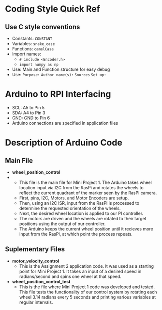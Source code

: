 # Coding Style Quick Ref
## Use C style conventions 
- Constants: `CONSTANT`
- Variables: `snake_case`
- Functions: `camelCase`
- Import names:
  - `# include <Encoder.h>`
  - `import numpy as np`
- Use: Main and Function structure for easy debug
- Use: `Purpose:`
       `Author name(s):`
       `Sources`
       `Set up:`
       
# Arduino to RPI Interfacing
- SCL: A5 to Pin 5
- SDA: A4 to Pin 3
- GND: GND to Pin 6
- Arduino connections are specified in application files

# Description of Arduino Code
## Main File
- **wheel_position_control**
- - This file is the main file for Mini Project 1. The Arduino takes wheel location input via I2C from the 
RasPi and rotates the wheels to reflect the current quadrant of the marker seen by the RasPi camera. 
  - First, pins, I2C, Motors, and Motor Encoders are setup.
  - Then, using an I2C ISR, input from the RasPi is processed to determine the requested orientation of the wheels.
  - Next, the desired wheel location is applied to our PI controller.
  - The motors are driven and the wheels are rotated to their target positions using the output of our controller.
  - The Arduino keeps the current wheel position until it recieves more input from the RasPi, at which point the process repeats. 

## Suplementary Files
- **motor_velocity_control**
  - This is the Assignment 2 application code. It was used as a starting point for Mini Project 1. It
takes an input of a desired speed in radians/second and spins one wheel at that speed.
- **wheel_position_control_test**
  - This is the file where Mini Project 1 code was developed and tested. This file tests the functionality of our control system by 
rotating each wheel 3.14 radians every 5 seconds and printing various variables at regular intervals. 